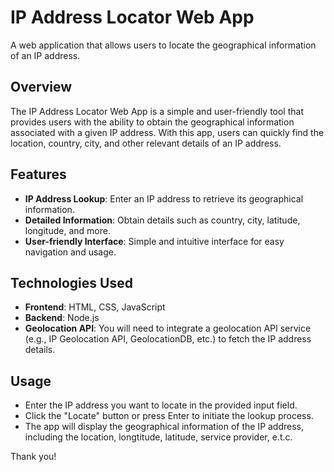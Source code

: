 # IP Address Locator Web App

A web application that allows users to locate the geographical information of an IP address.

## Overview

The IP Address Locator Web App is a simple and user-friendly tool that provides users with the ability to obtain the geographical information associated with a given IP address. With this app, users can quickly find the location, country, city, and other relevant details of an IP address.

## Features

- **IP Address Lookup**: Enter an IP address to retrieve its geographical information.
- **Detailed Information**: Obtain details such as country, city, latitude, longitude, and more.
- **User-friendly Interface**: Simple and intuitive interface for easy navigation and usage.

## Technologies Used

- **Frontend**: HTML, CSS, JavaScript
- **Backend**: Node.js
- **Geolocation API**: You will need to integrate a geolocation API service (e.g., IP Geolocation API, GeolocationDB, etc.) to fetch the IP address details.

## Usage
- Enter the IP address you want to locate in the provided input field.
- Click the "Locate" button or press Enter to initiate the lookup process.
- The app will display the geographical information of the IP address, including the location, longtitude, latitude, service provider, e.t.c.


Thank you!
